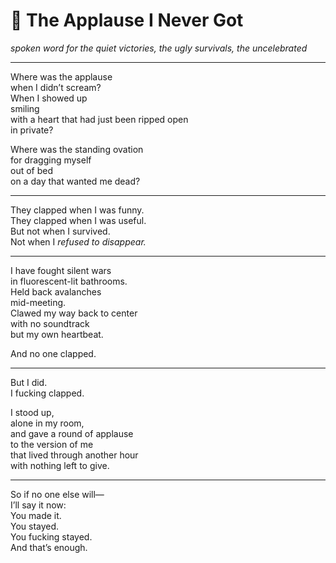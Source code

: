 # 🏹 The Applause I Never Got

*spoken word for the quiet victories, the ugly survivals, the uncelebrated*

---

Where was the applause  
when I didn’t scream?  
When I showed up  
smiling  
with a heart that had just been ripped open  
in private?

Where was the standing ovation  
for dragging myself  
out of bed  
on a day that wanted me dead?

---

They clapped when I was funny.  
They clapped when I was useful.  
But not when I survived.  
Not when I *refused to disappear.*

---

I have fought silent wars  
in fluorescent-lit bathrooms.  
Held back avalanches  
mid-meeting.  
Clawed my way back to center  
with no soundtrack  
but my own heartbeat.

And no one clapped.

---

But I did.  
I fucking clapped.

I stood up,  
alone in my room,  
and gave a round of applause  
to the version of me  
that lived through another hour  
with nothing left to give.

---

So if no one else will—  
I’ll say it now:  
You made it.  
You stayed.  
You fucking stayed.  
And that’s enough.
